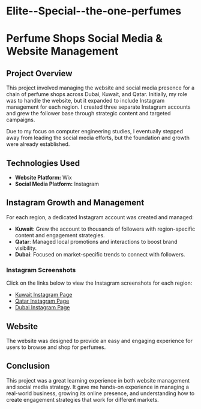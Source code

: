 # Elite--Special--the-one-perfumes
 
# Perfume Shops Social Media & Website Management

## Project Overview
This project involved managing the website and social media presence for a chain of perfume shops across Dubai, Kuwait, and Qatar. Initially, my role was to handle the website, but it expanded to include Instagram management for each region. I created three separate Instagram accounts and grew the follower base through strategic content and targeted campaigns.

Due to my focus on computer engineering studies, I eventually stepped away from leading the social media efforts, but the foundation and growth were already established.

## Technologies Used
- **Website Platform:** Wix
- **Social Media Platform:** Instagram

## Instagram Growth and Management
For each region, a dedicated Instagram account was created and managed:
- **Kuwait**: Grew the account to thousands of followers with region-specific content and engagement      strategies.
- **Qatar**: Managed local promotions and interactions to boost brand visibility.
- **Dubai**: Focused on market-specific trends to connect with followers.


### Instagram Screenshots
Click on the links below to view the Instagram screenshots for each region:

- [Kuwait Instagram Page](./Screenshots/kuwait_instagram.jpeg)
- [Qatar Instagram Page](./Screenshots/qatar_instagram.jpeg)
- [Dubai Instagram Page](./Screenshots/dubai_instagram.jpeg)


## Website
The website was designed to provide an easy and engaging experience for users to browse and shop for perfumes.


## Conclusion
This project was a great learning experience in both website management and social media strategy. It gave me hands-on experience in managing a real-world business, growing its online presence, and understanding how to create engagement strategies that work for different markets.
